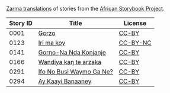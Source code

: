 [Zarma translations](http://my.africanstorybook.org/language/zarma) of stories from the [African Storybook Project](http://my.africanstorybook.org).

Story ID | Title | License
-------- | ----- | -------
0001 | [Gorzo](http://africanstorybook.org/reader.php?id=10098&d=0&a=1) | [CC-BY](https://creativecommons.org/licenses/by/4.0/)
0123 | [Iri ma koy](http://africanstorybook.org/stories/iri-ma-koy-0) | [CC-BY-NC](https://creativecommons.org/licenses/by-nc/3.0/)
0141 | [Gorŋo-Ɲa Nda Konjanje](http://africanstorybook.org/reader.php?id=10103&d=0&a=1) | [CC-BY](https://creativecommons.org/licenses/by/4.0/)
0166 | [Wandiya kaŋ te arzaka](http://africanstorybook.org/stories/wandiya-kaŋ-te-arzaka) | [CC-BY](https://creativecommons.org/licenses/by/3.0/)
0291 | [Ifo No Busi Waymo Ga Ne?](http://africanstorybook.org/reader.php?id=10102&d=0&a=1) | [CC-BY](https://creativecommons.org/licenses/by/3.0/)
0294 | [Ay Kaayi Banaaney](http://africanstorybook.org/reader.php?id=10099&d=0&a=1) | [CC-BY](https://creativecommons.org/licenses/by/3.0/)

